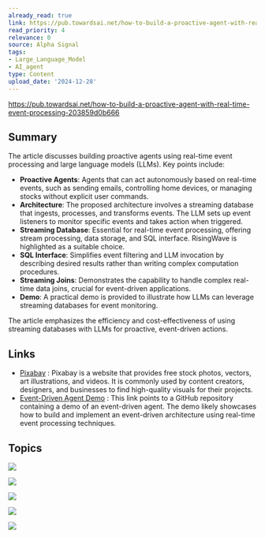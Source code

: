 ```yaml
---
already_read: true
link: https://pub.towardsai.net/how-to-build-a-proactive-agent-with-real-time-event-processing-203859d0b666
read_priority: 4
relevance: 0
source: Alpha Signal
tags:
- Large_Language_Model
- AI_agent
type: Content
upload_date: '2024-12-28'
---
```


https://pub.towardsai.net/how-to-build-a-proactive-agent-with-real-time-event-processing-203859d0b666
## Summary

The article discusses building proactive agents using real-time event processing and large language models (LLMs). Key points include:

- **Proactive Agents**: Agents that can act autonomously based on real-time events, such as sending emails, controlling home devices, or managing stocks without explicit user commands.
- **Architecture**: The proposed architecture involves a streaming database that ingests, processes, and transforms events. The LLM sets up event listeners to monitor specific events and takes action when triggered.
- **Streaming Database**: Essential for real-time event processing, offering stream processing, data storage, and SQL interface. RisingWave is highlighted as a suitable choice.
- **SQL Interface**: Simplifies event filtering and LLM invocation by describing desired results rather than writing complex computation procedures.
- **Streaming Joins**: Demonstrates the capability to handle complex real-time data joins, crucial for event-driven applications.
- **Demo**: A practical demo is provided to illustrate how LLMs can leverage streaming databases for event monitoring.

The article emphasizes the efficiency and cost-effectiveness of using streaming databases with LLMs for proactive, event-driven actions.
## Links

- [Pixabay](https://pixabay.com/) : Pixabay is a website that provides free stock photos, vectors, art illustrations, and videos. It is commonly used by content creators, designers, and businesses to find high-quality visuals for their projects.
- [Event-Driven Agent Demo](https://github.com/cloudcarver/event-driven-agent-demo) : This link points to a GitHub repository containing a demo of an event-driven agent. The demo likely showcases how to build and implement an event-driven architecture using real-time event processing techniques.

## Topics

![](topics/Concept/Proactive%20Agent)

![](topics/Concept/Real%20Time%20Event%20Processing)

![](topics/Platform/RisingWave)

![](topics/Concept/Event%20Driven%20Architecture)

![](topics/Concept/Materialized%20View)